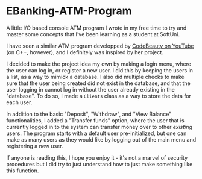 # EBanking-ATM-Program

A little I/O based console ATM program I wrote in my free time to try and master some concepts that I've been learning as a student at SoftUni.

I have seen a similar ATM program developped by [CodeBeauty on YouTube](https://www.youtube.com/@CodeBeauty") (on C++, however), and I definitely was inspired by her project. 

I decided to make the project idea my own by making a login menu, where the user can log in, or register a new user. I did this by keeping the users in a list, as a way to mimick a database. I also did multiple checks to make sure that the user being created did not exist in the database, and that the user logging in cannot log in without the user already existing in the "database". To do so, I made a `Clients` class as a way to store the data for each user.

In addition to the basic "Deposit", "Withdraw", and "View Balance" functionalities, I added a "Transfer funds" option, where the user that is currently logged in to the system can transfer money over to other *existing* users. The program starts with a default user pre-initialized, but one can make as many users as they would like by logging out of the main menu and registering a new user.

If anyone is reading this, I hope you enjoy it - it's not a marvel of security procedures but I did try to just understand how to just make something like this function.
